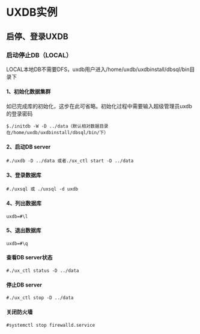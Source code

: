 # UXDB实例

## 启停、登录UXDB

### 启动停止DB（LOCAL）
LOCAL本地DB不需要DFS，uxdb用户进入/home/uxdb/uxdbinstall/dbsql/bin目录下

#### 1、初始化数据集群

如已完成库的初始化，这步在此可省略。初始化过程中需要输入超级管理员uxdb的登录密码

~~~
$./initdb -W -D ../data（默认相对数据目录在/home/uxdb/uxdbinstall/dbsql/bin/下）
~~~

#### 2、启动DB server
~~~
#./uxdb -D ../data 或者./ux_ctl start -D ../data
~~~

#### 3、登录数据库

```
#./uxsql 或 ./uxsql -d uxdb
```

#### 4、列出数据库

```
uxdb=#\l 
```

#### 5、退出数据库

```
uxdb=#\q
```

#### 查看DB server状态

~~~
#./ux_ctl status -D ../data
~~~
#### 停止DB server
~~~
#./ux_ctl stop -D ../data
~~~

#### 关闭防火墙 
~~~
#systemctl stop firewalld.service
~~~



